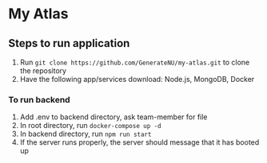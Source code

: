 # My Atlas

## Steps to run application ##
1. Run ``` git clone https://github.com/GenerateNU/my-atlas.git ``` to clone the repository
2. Have the following app/services download: Node.js, MongoDB, Docker
### To run backend
1. Add .env to backend directory, ask team-member for file
2. In root directory, run ``` docker-compose up -d ```
3. In backend directory, run ``` npm run start ```
4. If the server runs properly, the server should message that it has booted up
